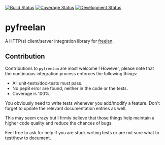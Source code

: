 [![Build Status](https://travis-ci.org/freelan-developers/pyfreelan.svg)](https://travis-ci.org/freelan-developers/pyfreelan)
[![Coverage Status](https://coveralls.io/repos/freelan-developers/pyfreelan/badge.svg?branch=master)](https://coveralls.io/r/freelan-developers/pyfreelan?branch=master)
[![Development Status](https://pypip.in/status/pyfreelan/badge.svg)](https://pypi.python.org/pypi/pyfreelan)


# pyfreelan

A HTTP(s) client/server integration library for
[freelan](http://www.freelan.org).

## Contribution

Contributions to `pyfreelan` are most welcome ! However, please note that the continuous integration process enforces the following things:

 - All unit-tests/doc-tests must pass.
 - No pep8 error are found, neither in the code or the tests.
 - Coverage is 100%.

 You obviously need to write tests whenever you add/modify a feature. Don't forget to update the relevant documentation entries as well.

 This may seem crazy but I firmly believe that those things help maintain a higher code quality and reduce the chances of bugs.

 Feel free to ask for help if you are stuck writing tests or are not sure what to test/how to document.
